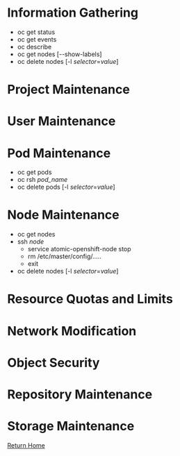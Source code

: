 <!-- TITLE: Command Reference -->
<!-- SUBTITLE: Common Commands and Procedures -->

# Information Gathering
* oc get status
* oc get events
* oc describe
* oc get nodes [--show-labels]
* oc delete nodes [-l *selector*=*value*]
# Project Maintenance
# User Maintenance
# Pod Maintenance
* oc get pods
* oc rsh *pod_name*
* oc delete pods [-l *selector*=*value*]
# Node Maintenance
* oc get nodes
* ssh *node*
	* service atomic-openshift-node stop
	* rm /etc/master/config/.....
	* exit 
* oc delete nodes [-l *selector*=*value*]

# Resource Quotas and Limits
# Network Modification
# Object Security 
# Repository Maintenance
# Storage Maintenance

[Return Home](home)